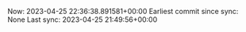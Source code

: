 Now: 2023-04-25 22:36:38.891581+00:00 Earliest commit since sync: None Last sync: 2023-04-25 21:49:56+00:00

